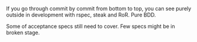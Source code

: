 

If you go through commit by commit from bottom to top, you can see purely outside in development with rspec, steak and RoR. Pure BDD.

Some of acceptance specs still need to cover. Few specs might be in broken stage.
